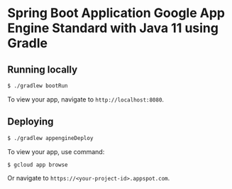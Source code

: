 # Spring Boot Application Google App Engine Standard with Java 11 using Gradle

## Running locally

```bash
$ ./gradlew bootRun
```

To view your app, navigate to `http://localhost:8080`.

## Deploying

```bash
$ ./gradlew appengineDeploy
```

To view your app, use command:
```
$ gcloud app browse
```
Or navigate to `https://<your-project-id>.appspot.com`.
